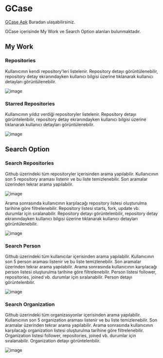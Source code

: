# GCase
[GCase Apk](https://drive.google.com/file/d/16lNe8byw0gju5kTML10iSUbgLYUuupZH/view) Buradan ulaşabilirsiniz.

GCase içerisinde My Work ve Search Option alanları bulunmaktadır.

## My Work
### Repositories 
Kullanıcının kendi repository'leri listelenir.
Repository detayı görüntülenebilir, repository detay ekranındayken kullanıcı bilgisi üzerine tıklanarak kullanıcı detayları görüntülenebilir.

![image](https://user-images.githubusercontent.com/121038359/229376608-1890faf8-73b5-4406-9fe5-f35957079b5a.png)


### Starred Repositories 
Kullanıcının yıldız verdiği repositoryler listelenir.
Repository detayı görüntelenbilir, repository detay ekranındayken kullanıcı bilgisi üzerine tıklanarak kullanıcı detayları görüntülenebilir.

![image](https://user-images.githubusercontent.com/121038359/229376644-ebef8e73-c787-495f-a8b1-295adcdb9a9e.png)


## Search Option
### Search Repositories 
Github üzerindeki tüm repositoryler içerisinden arama yapılabilir.
Kullanıcının son 5 repository araması listenir ve bu liste temizlenebilir. Son aramalar üzerinden tekrar arama yapılabilir.

![image](https://user-images.githubusercontent.com/121038359/229376963-7aecb2df-709d-4eb2-9690-8d861464b15c.png)

Arama sonrasında kullanıcının karşılacağı repository listesi oluşturulma tarihine göre filtrelenebilir.
Repository listesi starts, fork, update vb. durumlar için sıralanabilir.
Repository detayı görüntelenbilir, repository detay ekranındayken kullanıcı bilgisi üzerine tıklanarak kullanıcı detayları görüntülenebilir. 

![image](https://user-images.githubusercontent.com/121038359/229376984-d9b7a273-d322-46b2-92a7-1ad1aecea950.png)

### Search Person
Github üzerindeki tüm kullanıcılar içerisinden arama yapılabilir.
Kullanıcının son 5 person araması listenir ve bu liste temizlenebilir. Son aramalar üzerinden tekrar arama yapılabilir.
Arama sonrasında kullanıcının karşılacağı person listesi oluşturulma tarihine göre filtrelenebilir.
Person listesi follower, repositories, joined vb. durumlar için sıralanabilir.
Person detayı görüntelenbilir.

![image](https://user-images.githubusercontent.com/121038359/229377107-d20ffd01-6cef-4ad9-a62f-e84ba3229494.png)


### Search Organization
Github üzerindeki tüm organizasyonlar içerisinden arama yapılabilir.
Kullanıcının son 5 organization araması listenir ve bu liste temizlenebilir. Son aramalar üzerinden tekrar arama yapılabilir.
Arama sonrasında kullanıcının karşılacağı organization listesi oluşturulma tarihine göre filtrelenebilir.
Organization listesi follower, repositories, joined vb. durumlar için sıralanabilir.
Organization detayı görüntelenbilir.

![image](https://user-images.githubusercontent.com/121038359/229377115-f893ddd6-9f2e-4f63-8c05-8ca3768ceff0.png)



